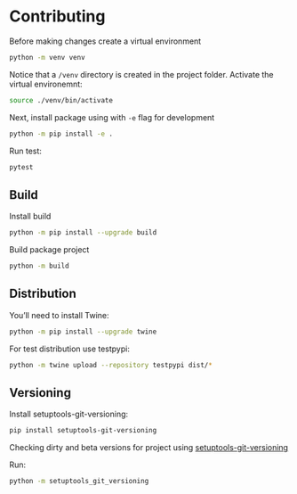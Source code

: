 # Contributing

Before making changes create a virtual environment

```bash
python -m venv venv
```

Notice that a `/venv` directory is created in the project folder. Activate the virtual environemnt:

```bash
source ./venv/bin/activate
```

Next, install package using with `-e` flag for development

```bash
python -m pip install -e .
```

Run test:

```bash
pytest
```

## Build

Install build

```bash
python -m pip install --upgrade build
```

Build package project

```bash
python -m build
```

## Distribution

You’ll need to install Twine:

```bash
python -m pip install --upgrade twine
```

For test distribution use testpypi:

```bash
python -m twine upload --repository testpypi dist/*
```

## Versioning

Install setuptools-git-versioning:

```bash
pip install setuptools-git-versioning
```

Checking dirty and beta versions for project using [setuptools-git-versioning](https://setuptools-git-versioning.readthedocs.io/en/stable/)

Run:

```bash
python -m setuptools_git_versioning
```
